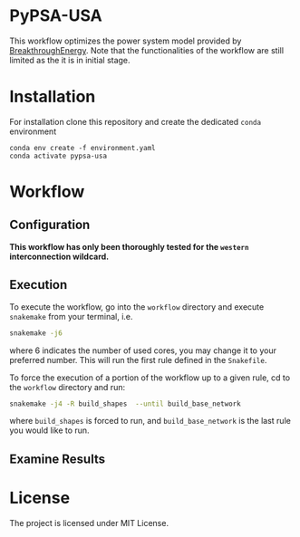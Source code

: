 # PyPSA-USA

This workflow optimizes the power system model provided by [BreakthroughEnergy](https://www.breakthroughenergy.org/). Note that the functionalities of the workflow are still limited as the it is in initial stage. 

# Installation

For installation clone this repository and create the dedicated `conda` environment

```
conda env create -f environment.yaml
conda activate pypsa-usa
```

# Workflow

## Configuration

**This workflow has only been thoroughly tested for the `western` interconnection wildcard.**

## Execution 
To execute the workflow, go into the `workflow` directory and execute `snakemake` from your terminal, i.e.

```bash
snakemake -j6
```

where 6 indicates the number of used cores, you may change it to your preferred number. This will run the first rule defined in the `Snakefile`.


To force the execution of a portion of the workflow up to a given rule, cd to the `workflow` directory and run:

```bash
snakemake -j4 -R build_shapes  --until build_base_network
```
where `build_shapes` is forced to run, and `build_base_network`  is the last rule you would like to run.

## Examine Results


<!-- # Scope -->

# License

The project is licensed under MIT License.
